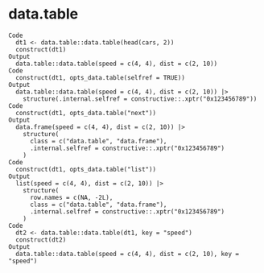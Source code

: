 # data.table

    Code
      dt1 <- data.table::data.table(head(cars, 2))
      construct(dt1)
    Output
      data.table::data.table(speed = c(4, 4), dist = c(2, 10))
    Code
      construct(dt1, opts_data.table(selfref = TRUE))
    Output
      data.table::data.table(speed = c(4, 4), dist = c(2, 10)) |>
        structure(.internal.selfref = constructive::.xptr("0x123456789"))
    Code
      construct(dt1, opts_data.table("next"))
    Output
      data.frame(speed = c(4, 4), dist = c(2, 10)) |>
        structure(
          class = c("data.table", "data.frame"),
          .internal.selfref = constructive::.xptr("0x123456789")
        )
    Code
      construct(dt1, opts_data.table("list"))
    Output
      list(speed = c(4, 4), dist = c(2, 10)) |>
        structure(
          row.names = c(NA, -2L),
          class = c("data.table", "data.frame"),
          .internal.selfref = constructive::.xptr("0x123456789")
        )
    Code
      dt2 <- data.table::data.table(dt1, key = "speed")
      construct(dt2)
    Output
      data.table::data.table(speed = c(4, 4), dist = c(2, 10), key = "speed")

